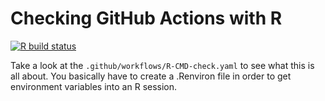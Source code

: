 # Checking GitHub Actions with R

<!-- badges: start -->
[![R build status](https://github.com/Stoltzman-Consulting/githubActionsR/workflows/R-CMD-check/badge.svg)](https://github.com/Stoltzman-Consulting/githubActionsR/actions)
<!-- badges: end -->

Take a look at the `.github/workflows/R-CMD-check.yaml` to see what this is all about. You basically have to create a .Renviron file in order to get environment variables into an R session.

